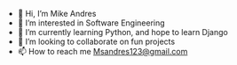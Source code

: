 - 👋 Hi, I’m Mike Andres
- 👀 I’m interested in Software Engineering
- 🌱 I’m currently learning Python, and hope to learn Django
- 💞️ I’m looking to collaborate on fun projects
- 📫 How to reach me Msandres123@gmail.com

<!---
Hello,

Thanks for visiting my github, I appreciate you taking the time to view my code.  
--->

